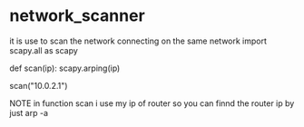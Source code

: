 # network_scanner
it is use to scan the network connecting on the same network
import scapy.all as scapy

def scan(ip):
    scapy.arping(ip)


scan("10.0.2.1")


NOTE in function scan i use my ip of router  so you can finnd the router ip by 
just arp -a

